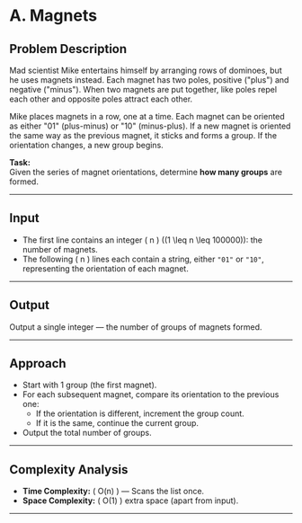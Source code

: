 # A. Magnets

## Problem Description

Mad scientist Mike entertains himself by arranging rows of dominoes, but he uses magnets instead. Each magnet has two poles, positive ("plus") and negative ("minus"). When two magnets are put together, like poles repel each other and opposite poles attract each other.

Mike places magnets in a row, one at a time. Each magnet can be oriented as either "01" (plus-minus) or "10" (minus-plus). If a new magnet is oriented the same way as the previous magnet, it sticks and forms a group. If the orientation changes, a new group begins.

**Task:**  
Given the series of magnet orientations, determine **how many groups** are formed.

---

## Input

- The first line contains an integer \( n \) \((1 \leq n \leq 100000)\): the number of magnets.
- The following \( n \) lines each contain a string, either `"01"` or `"10"`, representing the orientation of each magnet.

---

## Output

Output a single integer — the number of groups of magnets formed.

---

## Approach

- Start with 1 group (the first magnet).
- For each subsequent magnet, compare its orientation to the previous one:
  - If the orientation is different, increment the group count.
  - If it is the same, continue the current group.
- Output the total number of groups.

---

## Complexity Analysis

- **Time Complexity:** \( O(n) \) — Scans the list once.
- **Space Complexity:** \( O(1) \) extra space (apart from input).

---

